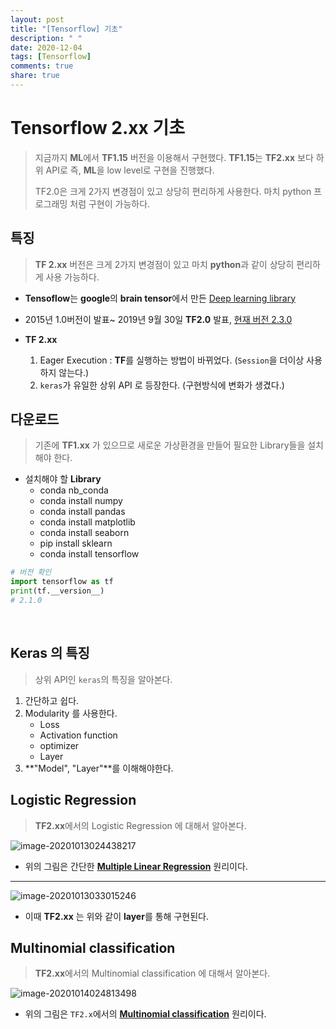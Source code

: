 ```yaml
---
layout: post
title: "[Tensorflow] 기초"
description: " "
date: 2020-12-04
tags: [Tensorflow]
comments: true
share: true
---
```


# Tensorflow 2.xx 기초

> 지금까지 **ML**에서 **TF1.15** 버전을 이용해서 구현했다. **TF1.15**는 **TF2.xx** 보다 하위 API로 즉, **ML**을 low level로 구현을 진행했다.
>
> 
>
> TF2.0은 크게 2가지 변경점이 있고 상당히 편리하게 사용한다. 마치 python 프로그래밍 처럼 구현이 가능하다.

## 특징

> **TF 2.xx** 버전은 크게 2가지 변경점이 있고 마치 **python**과 같이 상당히 편리하게 사용 가능하다.

* **Tensoflow**는 **google**의 **brain tensor**에서 만든 <u>Deep learning library</u>

*  2015년 1.0버전이 발표~ 2019년 9월 30일 **TF2.0** 발표, <u>현재 버전 2.3.0</u>

* **TF 2.xx** 
  1. Eager Execution : **TF**를 실행하는 방법이 바뀌었다. (`Session`을 더이상 사용하지 않는다.)
  2. `keras`가 유일한 상위 API 로 등장한다. (구현방식에 변화가 생겼다.)



## 다운로드

> 기존에 **TF1.xx** 가 있으므로 새로운 가상환경을 만들어 필요한 Library들을 설치해야 한다.

* 설치해야 할 **Library**
  * conda nb_conda 
  * conda install numpy 
  * conda install pandas 
  * conda install matplotlib
  * conda install seaborn 
  * pip install  sklearn 
  * conda install tensorflow 


```python
# 버전 확인
import tensorflow as tf
print(tf.__version__)
# 2.1.0
```

​    

## Keras 의 특징

> 상위 API인 `keras`의 특징을 알아본다. 

1. 간단하고 쉽다.
2. Modularity 를 사용한다.
   * Loss
   * Activation function
   * optimizer
   * Layer
3. **"Model",  "Layer"**를 이해해야한다.



## Logistic Regression

> **TF2.xx**에서의 Logistic Regression 에 대해서 알아본다.

![image-20201013024438217](markdown-images/image-20201013024438217.png)

* 위의 그림은 간단한 <u>**Multiple Linear Regression**</u> 원리이다.

---------------------------------------------------------------------------------------------------------



![image-20201013033015246](markdown-images/image-20201013033015246.png)

* 이때 **TF2.xx** 는 위와 같이 **layer**를 통해 구현된다.



## Multinomial classification

> **TF2.xx**에서의 Multinomial classification  에 대해서 알아본다.



![image-20201014024813498](markdown-images/image-20201014024813498.png)



* 위의 그림은 `TF2.x`에서의  <u>**Multinomial classification**</u> 원리이다.


